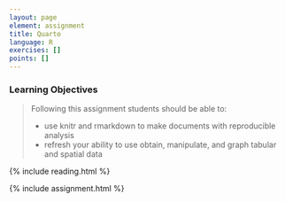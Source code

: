 ```yaml
---
layout: page
element: assignment
title: Quarto
language: R
exercises: []
points: []
---
```


### Learning Objectives

> Following this assignment students should be able to:
>
> - use knitr and rmarkdown to make documents with reproducible analysis
> - refresh your ability to use obtain, manipulate, and graph tabular and spatial data

{% include reading.html %}

{% include assignment.html %}
